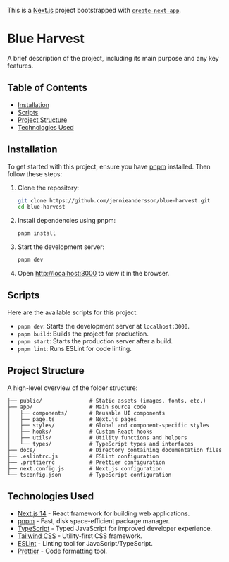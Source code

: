 This is a [Next.js](https://nextjs.org) project bootstrapped with [`create-next-app`](https://nextjs.org/docs/app/api-reference/cli/create-next-app).

# Blue Harvest

A brief description of the project, including its main purpose and any key features.

## Table of Contents

- [Installation](#installation)
- [Scripts](#scripts)
- [Project Structure](#project-structure)
- [Technologies Used](#technologies-used)

## Installation

To get started with this project, ensure you have [pnpm](https://pnpm.io/) installed. Then follow these steps:

1. Clone the repository:

   ```bash
   git clone https://github.com/jennieandersson/blue-harvest.git
   cd blue-harvest
   ```

2. Install dependencies using pnpm:

   ```bash
   pnpm install
   ```

3. Start the development server:

   ```bash
   pnpm dev
   ```

4. Open [http://localhost:3000](http://localhost:3000) to view it in the browser.

## Scripts

Here are the available scripts for this project:

- `pnpm dev`: Starts the development server at `localhost:3000`.
- `pnpm build`: Builds the project for production.
- `pnpm start`: Starts the production server after a build.
- `pnpm lint`: Runs ESLint for code linting.

## Project Structure

A high-level overview of the folder structure:

```
├── public/               # Static assets (images, fonts, etc.)
├── app/                  # Main source code
│   ├── components/       # Reusable UI components
│   ├── page.ts           # Next.js pages
│   ├── styles/           # Global and component-specific styles
│   ├── hooks/            # Custom React hooks
│   ├── utils/            # Utility functions and helpers
│   └── types/            # TypeScript types and interfaces
├── docs/                 # Directory containing documentation files
├── .eslintrc.js          # ESLint configuration
├── .prettierrc           # Prettier configuration
├── next.config.js        # Next.js configuration
└── tsconfig.json         # TypeScript configuration
```

## Technologies Used

- [Next.js 14](https://nextjs.org/) - React framework for building web applications.
- [pnpm](https://pnpm.io/) - Fast, disk space-efficient package manager.
- [TypeScript](https://www.typescriptlang.org/) - Typed JavaScript for improved developer experience.
- [Tailwind CSS](https://tailwindcss.com/) - Utility-first CSS framework.
- [ESLint](https://eslint.org/) - Linting tool for JavaScript/TypeScript.
- [Prettier](https://prettier.io/) - Code formatting tool.
